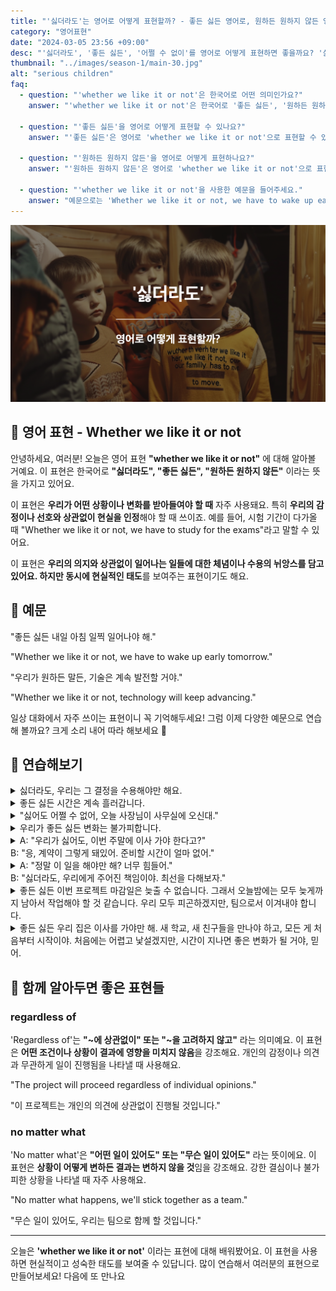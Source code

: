 ```yaml
---
title: "'싫더라도'는 영어로 어떻게 표현할까? - 좋든 싫든 영어로, 원하든 원하지 않든 영어로"
category: "영어표현"
date: "2024-03-05 23:56 +09:00"
desc: "'싫더라도', '좋든 싫든', '어쩔 수 없이'를 영어로 어떻게 표현하면 좋을까요? '싫더라도 운동해야 해', '좋든 싫든 세금을 내야 해' 등을 영어로 표현하는 법을 배워봅시다. 다양한 예문을 통해서 연습하고 본인의 표현으로 만들어 보세요."
thumbnail: "../images/season-1/main-30.jpg"
alt: "serious children"
faq:
  - question: "'whether we like it or not'은 한국어로 어떤 의미인가요?"
    answer: "'whether we like it or not'은 한국어로 '좋든 싫든', '원하든 원하지 않든'이라는 의미입니다. 이 표현은 우리의 감정이나 선호와 상관없이 현실을 인정해야 할 때 사용됩니다."

  - question: "'좋든 싫든'을 영어로 어떻게 표현할 수 있나요?"
    answer: "'좋든 싫든'은 영어로 'whether we like it or not'으로 표현할 수 있습니다. 예를 들어, '좋든 싫든 우리는 이 일을 해야 해'는 'Whether we like it or not, we have to do this job'으로 말할 수 있습니다."

  - question: "'원하든 원하지 않든'을 영어로 어떻게 표현하나요?"
    answer: "'원하든 원하지 않든'은 영어로 'whether we like it or not'으로 표현할 수 있습니다. 예를 들어, '원하든 원하지 않든 변화는 일어날 거야'는 'Whether we like it or not, change will happen'으로 말할 수 있습니다."

  - question: "'whether we like it or not'을 사용한 예문을 들어주세요."
    answer: "예문으로는 'Whether we like it or not, we have to wake up early tomorrow'(좋든 싫든 내일 아침 일찍 일어나야 해)가 있습니다. 또 다른 예로 'Whether we like it or not, technology will keep advancing'(우리가 원하든 말든, 기술은 계속 발전할 거야)가 있습니다."
---
```


![싫더라도 영어표현](../images/season-1/main-30.jpg)

## 🌟 영어 표현 - Whether we like it or not

안녕하세요, 여러분! 오늘은 영어 표현 **"whether we like it or not"** 에 대해 알아볼 거예요. 이 표현은 한국어로 **"싫더라도", "좋든 싫든", "원하든 원하지 않든"** 이라는 뜻을 가지고 있어요.

이 표현은 **우리가 어떤 상황이나 변화를 받아들여야 할 때** 자주 사용돼요. 특히 **우리의 감정이나 선호와 상관없이 현실을 인정**해야 할 때 쓰이죠. 예를 들어, 시험 기간이 다가올 때 "Whether we like it or not, we have to study for the exams"라고 말할 수 있어요.

이 표현은 **우리의 의지와 상관없이 일어나는 일들에 대한 체념이나 수용의 뉘앙스를 담고 있어요. 하지만 동시에 현실적인 태도**를 보여주는 표현이기도 해요.

<script async src="https://pagead2.googlesyndication.com/pagead/js/adsbygoogle.js?client=ca-pub-1465612013356152"
     crossorigin="anonymous"></script>
<!-- engple-horizontal-ad -->

<ins class="adsbygoogle"
     style="display:block"
     data-ad-client="ca-pub-1465612013356152"
     data-ad-slot="2106896038"
     data-ad-format="auto"
     data-full-width-responsive="true"></ins>

<script>
     (adsbygoogle = window.adsbygoogle || []).push({});
</script>

## 📖 예문

"좋든 싫든 내일 아침 일찍 일어나야 해."

"Whether we like it or not, we have to wake up early tomorrow."

"우리가 원하든 말든, 기술은 계속 발전할 거야."

"Whether we like it or not, technology will keep advancing."

일상 대화에서 자주 쓰이는 표현이니 꼭 기억해두세요! 그럼 이제 다양한 예문으로 연습해 볼까요? 크게 소리 내어 따라 해보세요 🌟

## 💬 연습해보기

<details>
  <summary>싫더라도, 우리는 그 결정을 수용해야만 해요.</summary>
<span>Whether we like it or not, we have to accept that decision.</span>
</details>

<details>
  <summary>좋든 싫든 시간은 계속 흘러갑니다.</summary>
<span>Whether we like it or not, time keeps moving on.</span>
</details>

<details>
<summary>"싫어도 어쩔 수 없어, 오늘 사장님이 사무실에 오신대."</summary>
<span>"Hey, the boss is coming to the office today, whether we like it or not."</span>
</details>

<details>
  <summary>우리가 좋든 싫든 변화는 불가피합니다.</summary>
<span>Whether we like it or not, change is inevitable.</span>
</details>

<details>
  <summary>A: "우리가 싫어도, 이번 주말에 이사 가야 한다고?"<br>B: "응, 계약이 그렇게 돼있어. 준비할 시간이 얼마 없어."</summary>
  <span>A: "Whether we like it or not, we have to move this weekend?"<br>B: "Yes, that's how the contract is. We don't have much time to prepare."
</details>

<details>
  <summary>A: "정말 이 일을 해야만 해? 너무 힘들어."<br>B: "싫더라도, 우리에게 주어진 책임이야. 최선을 다해보자."</summary>
<span>A: "Do we really have to do this? It's too hard."<br>B: "Whether we like it or not, it's our responsibility. Let's do our best."</span>
</details>

<details>
  <summary>좋든 싫든 이번 프로젝트 마감일은 늦출 수 없습니다. 그래서 오늘밤에는 모두 늦게까지 남아서 작업해야 할 것 같습니다. 우리 모두 피곤하겠지만, 팀으로서 이겨내야 합니다.</summary>
<span>Whether we like it or not, the deadline for this project cannot be pushed back. So, it looks like we all need to stay late working tonight. It's going to be tiring for everyone, but as a team, we need to pull through.</span>
</details>

<details>
  <summary>좋든 싫든 우리 집은 이사를 가야만 해. 새 학교, 새 친구들을 만나야 하고, 모든 게 처음부터 시작이야. 처음에는 어렵고 낯설겠지만, 시간이 지나면 좋은 변화가 될 거야, 믿어.</summary>
<span>Whether we like it or not, our family has to move. It means new schools, new friends, and starting everything <a href="/blog/처음부터-영어표현/">from scratch</a>. It's going to be <a href="/blog/in-english/183.tough/">tough</a> and unfamiliar <a href="/blog/in-english/184.at-first/">at first</a>, but with time, it'll <a href="/blog/vocab-1/038.turn-out/">turn out</a> to be a good change, trust me.</span>
</details>

## 🤝 함께 알아두면 좋은 표현들

### regardless of

'Regardless of'는 **"~에 상관없이" 또는 "~을 고려하지 않고"** 라는 의미예요. 이 표현은 **어떤 조건이나 상황이 결과에 영향을 미치지 않음**을 강조해요. 개인의 감정이나 의견과 무관하게 일이 진행됨을 나타낼 때 사용해요.

"The project will proceed regardless of individual opinions."

"이 프로젝트는 개인의 의견에 상관없이 진행될 것입니다."

### no matter what

'No matter what'은 **"어떤 일이 있어도" 또는 "무슨 일이 있어도"** 라는 뜻이에요. 이 표현은 **상황이 어떻게 변하든 결과는 변하지 않을 것**임을 강조해요. 강한 결심이나 불가피한 상황을 나타낼 때 자주 사용해요.

"No matter what happens, we'll stick together as a team."

"무슨 일이 있어도, 우리는 팀으로 함께 할 것입니다."

---

오늘은 **'whether we like it or not'** 이라는 표현에 대해 배워봤어요. 이 표현을 사용하면 현실적이고 성숙한 태도를 보여줄 수 있답니다. 많이 연습해서 여러분의 표현으로 만들어보세요! 다음에 또 만나요
